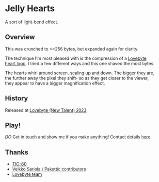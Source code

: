 # Jelly Hearts

A sort of light-bend effect.

## Overview

This was crunched to <=256 bytes, but expanded again for clarity.

The technique I'm most pleased with is the compression of a [Lovebyte heart logo](https://lovebyte.party/). I tried a few different ways and this one shaved the most bytes.

The hearts whirl around screen, scaling up and down. The bigger they are, the further away the pixel they shift- so as they get closer to the viewer, they appear to have a bigger magnification effect.

## History

Released at [Lovebyte (New Talent) 2023](https://demozoo.org/productions/317939/)

## Play!

*DO* Get in touch and show me if you make anything! Contact details [here](https://github.com/creativenucleus/tic-80-sketches/blob/main/readme.md#contact)

## Thanks

- [TIC-80](https://tic80.com/)
- [Veikko Sariola / Pakettic contributors](https://github.com/vsariola/pakettic)
- [Lovebyte team](https://lovebyte.party/)
